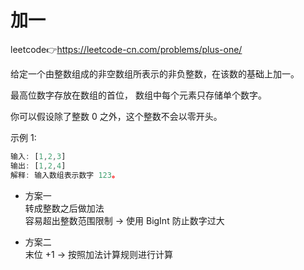 # 加一  
leetcode👉https://leetcode-cn.com/problems/plus-one/  

给定一个由整数组成的非空数组所表示的非负整数，在该数的基础上加一。

最高位数字存放在数组的首位， 数组中每个元素只存储单个数字。

你可以假设除了整数 0 之外，这个整数不会以零开头。

示例 1:
```js
输入: [1,2,3]
输出: [1,2,4]
解释: 输入数组表示数字 123。
```

- 方案一  
  转成整数之后做加法  
  容易超出整数范围限制 -> 使用 BigInt 防止数字过大  

- 方案二  
  末位 +1 -> 按照加法计算规则进行计算  
  